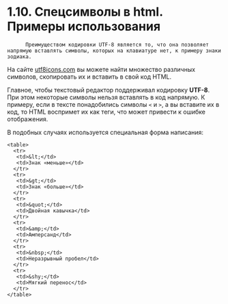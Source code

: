 # 1.10. Спецсимволы в html. Примеры использования

          Преимуществом кодировки UTF-8 является то, что она позволяет напрямую вставлять символы, которых на клавиатуре нет, к примеру знаки зодиака. 

На сайте [utf8icons.com](http://www.utf8icons.com/) вы можете найти множество различных символов, скопировать их и вставить в свой код HTML.

 Главное, чтобы текстовый редактор поддерживал кодировку **UTF-8**. При этом некоторые символы нельзя вставлять в код напрямую. К примеру, если в тексте понадобились символы `<` и `>`, а вы вставите их в код, то HTML воспримет их как теги, что может привести к ошибке отображения.

 В подобных случаях используется специальная форма написания:

```text
<table>
  <tr>
   <td>&lt;</td>
   <td>Знак «меньше»</td>
  </tr>
  <tr>
   <td>&gt;</td>
   <td>Знак «больше»</td>
  </tr>
  <tr>
   <td>&quot;</td>
   <td>Двойная кавычка</td>
  </tr>
  <tr>
   <td>&amp;</td>
   <td>Амперсанд</td>
  </tr>
  <tr>
   <td>&nbsp;</td>
   <td>Неразрывный пробел</td>
  </tr>
  <tr>
   <td>&shy;</td>
   <td>Мягкий перенос</td>
  </tr>
</table>
```

 

